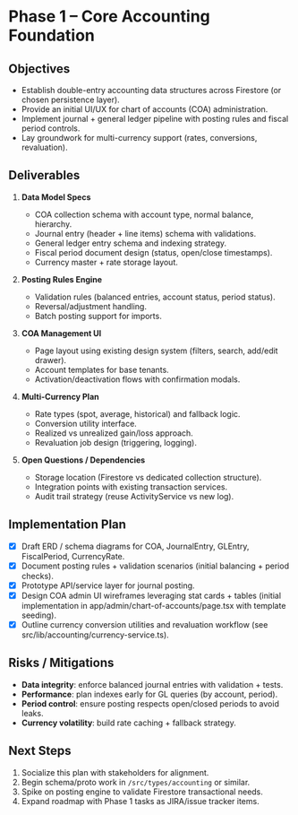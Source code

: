 # Phase 1 – Core Accounting Foundation

## Objectives
- Establish double-entry accounting data structures across Firestore (or chosen persistence layer).
- Provide an initial UI/UX for chart of accounts (COA) administration.
- Implement journal + general ledger pipeline with posting rules and fiscal period controls.
- Lay groundwork for multi-currency support (rates, conversions, revaluation).

## Deliverables
1. **Data Model Specs**
   - COA collection schema with account type, normal balance, hierarchy.
   - Journal entry (header + line items) schema with validations.
   - General ledger entry schema and indexing strategy.
   - Fiscal period document design (status, open/close timestamps).
   - Currency master + rate storage layout.

2. **Posting Rules Engine**
   - Validation rules (balanced entries, account status, period status).
   - Reversal/adjustment handling.
   - Batch posting support for imports.

3. **COA Management UI**
   - Page layout using existing design system (filters, search, add/edit drawer).
   - Account templates for base tenants.
   - Activation/deactivation flows with confirmation modals.

4. **Multi-Currency Plan**
   - Rate types (spot, average, historical) and fallback logic.
   - Conversion utility interface.
   - Realized vs unrealized gain/loss approach.
   - Revaluation job design (triggering, logging).

5. **Open Questions / Dependencies**
   - Storage location (Firestore vs dedicated collection structure).
   - Integration points with existing transaction services.
   - Audit trail strategy (reuse ActivityService vs new log).

## Implementation Plan
- [x] Draft ERD / schema diagrams for COA, JournalEntry, GLEntry, FiscalPeriod, CurrencyRate.
- [x] Document posting rules + validation scenarios (initial balancing + period checks).
- [x] Prototype API/service layer for journal posting.
- [x] Design COA admin UI wireframes leveraging stat cards + tables (initial implementation in app/admin/chart-of-accounts/page.tsx with template seeding).
- [x] Outline currency conversion utilities and revaluation workflow (see src/lib/accounting/currency-service.ts).

## Risks / Mitigations
- **Data integrity**: enforce balanced journal entries with validation + tests.
- **Performance**: plan indexes early for GL queries (by account, period).
- **Period control**: ensure posting respects open/closed periods to avoid leaks.
- **Currency volatility**: build rate caching + fallback strategy.

## Next Steps
1. Socialize this plan with stakeholders for alignment.
2. Begin schema/proto work in `/src/types/accounting` or similar.
3. Spike on posting engine to validate Firestore transactional needs.
4. Expand roadmap with Phase 1 tasks as JIRA/issue tracker items.
